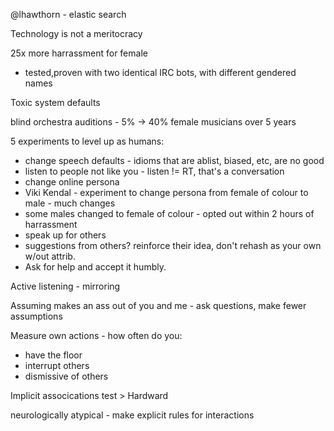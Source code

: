 @lhawthorn - elastic search

Technology is not a meritocracy

25x more harrassment for female
 - tested,proven with two identical IRC bots, with different gendered names

Toxic system defaults

blind orchestra auditions - 5% -> 40% female musicians over 5 years

5 experiments to level up as humans: 
 - change speech defaults - idioms that are ablist, biased, etc, are no good
 - listen to people not like you - listen != RT, that's a conversation
 - change online persona
  - Viki Kendal - experiment to change persona from female of colour to male - much changes
  - some males changed to female of colour - opted out within 2 hours of harrassment
 - speak up for others 
  - suggestions from others? reinforce their idea, don't rehash as your own w/out attrib.
 - Ask for help and accept it humbly. 

Active listening - mirroring

Assuming makes an ass out of you and me - ask questions, make fewer assumptions

Measure own actions - how often do you: 
 - have the floor
 - interrupt others
 - dismissive of others

Implicit assocications test > Hardward

neurologically atypical - make explicit rules for interactions
